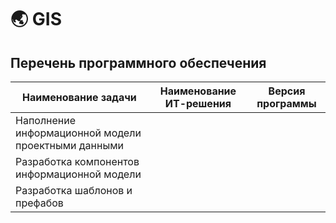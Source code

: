 # 🌏 GIS

## Перечень программного обеспечения

| Наименование задачи                                 | Наименование ИТ-решения | Версия программы |
| --------------------------------------------------- | ----------------------- | ---------------- |
| Наполнение информационной модели проектными данными |                         |                  |
| Разработка компонентов информационной модели        |                         |                  |
| Разработка шаблонов и префабов                      |                         |                  |
